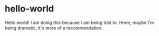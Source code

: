 # hello-world
Hello world! I am doing this because I am being told to. Hmm, maybe I'm being dramatic, it's more of a recommendation.
